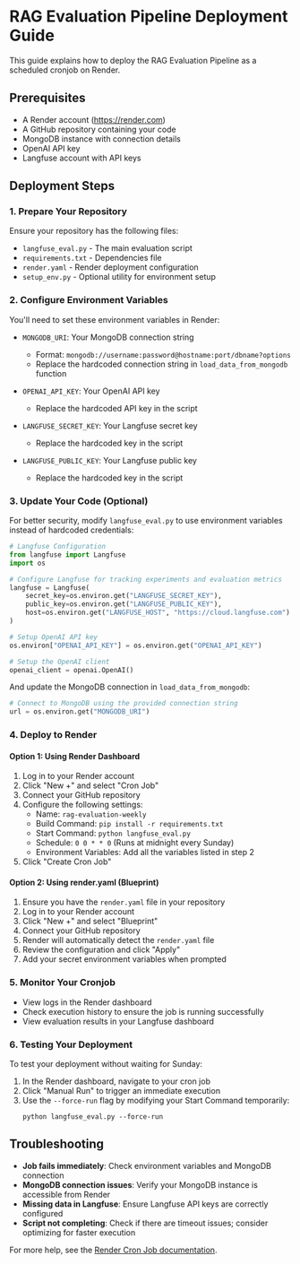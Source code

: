 # RAG Evaluation Pipeline Deployment Guide

This guide explains how to deploy the RAG Evaluation Pipeline as a scheduled cronjob on Render.

## Prerequisites

- A Render account (https://render.com)
- A GitHub repository containing your code
- MongoDB instance with connection details
- OpenAI API key
- Langfuse account with API keys

## Deployment Steps

### 1. Prepare Your Repository

Ensure your repository has the following files:
- `langfuse_eval.py` - The main evaluation script
- `requirements.txt` - Dependencies file
- `render.yaml` - Render deployment configuration
- `setup_env.py` - Optional utility for environment setup

### 2. Configure Environment Variables

You'll need to set these environment variables in Render:

- `MONGODB_URI`: Your MongoDB connection string
  - Format: `mongodb://username:password@hostname:port/dbname?options`
  - Replace the hardcoded connection string in `load_data_from_mongodb` function
  
- `OPENAI_API_KEY`: Your OpenAI API key
  - Replace the hardcoded API key in the script
  
- `LANGFUSE_SECRET_KEY`: Your Langfuse secret key
  - Replace the hardcoded key in the script
  
- `LANGFUSE_PUBLIC_KEY`: Your Langfuse public key
  - Replace the hardcoded key in the script

### 3. Update Your Code (Optional)

For better security, modify `langfuse_eval.py` to use environment variables instead of hardcoded credentials:

```python
# Langfuse Configuration
from langfuse import Langfuse
import os

# Configure Langfuse for tracking experiments and evaluation metrics
langfuse = Langfuse(
    secret_key=os.environ.get("LANGFUSE_SECRET_KEY"),
    public_key=os.environ.get("LANGFUSE_PUBLIC_KEY"),
    host=os.environ.get("LANGFUSE_HOST", "https://cloud.langfuse.com")
)

# Setup OpenAI API key
os.environ["OPENAI_API_KEY"] = os.environ.get("OPENAI_API_KEY")

# Setup the OpenAI client
openai_client = openai.OpenAI()
```

And update the MongoDB connection in `load_data_from_mongodb`:

```python
# Connect to MongoDB using the provided connection string
url = os.environ.get("MONGODB_URI")
```

### 4. Deploy to Render

#### Option 1: Using Render Dashboard

1. Log in to your Render account
2. Click "New +" and select "Cron Job"
3. Connect your GitHub repository
4. Configure the following settings:
   - Name: `rag-evaluation-weekly`
   - Build Command: `pip install -r requirements.txt`
   - Start Command: `python langfuse_eval.py`
   - Schedule: `0 0 * * 0` (Runs at midnight every Sunday)
   - Environment Variables: Add all the variables listed in step 2
5. Click "Create Cron Job"

#### Option 2: Using render.yaml (Blueprint)

1. Ensure you have the `render.yaml` file in your repository
2. Log in to your Render account
3. Click "New +" and select "Blueprint"
4. Connect your GitHub repository
5. Render will automatically detect the `render.yaml` file
6. Review the configuration and click "Apply"
7. Add your secret environment variables when prompted

### 5. Monitor Your Cronjob

- View logs in the Render dashboard
- Check execution history to ensure the job is running successfully
- View evaluation results in your Langfuse dashboard

### 6. Testing Your Deployment

To test your deployment without waiting for Sunday:

1. In the Render dashboard, navigate to your cron job
2. Click "Manual Run" to trigger an immediate execution
3. Use the `--force-run` flag by modifying your Start Command temporarily:
   ```
   python langfuse_eval.py --force-run
   ```

## Troubleshooting

- **Job fails immediately**: Check environment variables and MongoDB connection
- **MongoDB connection issues**: Verify your MongoDB instance is accessible from Render
- **Missing data in Langfuse**: Ensure Langfuse API keys are correctly configured
- **Script not completing**: Check if there are timeout issues; consider optimizing for faster execution

For more help, see the [Render Cron Job documentation](https://render.com/docs/cronjobs). 
